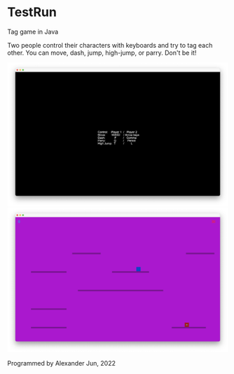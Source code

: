 # TestRun
Tag game in Java

Two people control their characters with keyboards and try to tag each other.
You can move, dash, jump, high-jump, or parry.
Don't be it!


![](TestRun_title.png)
![](Testrun_ingame.png)

Programmed by Alexander Jun, 2022
